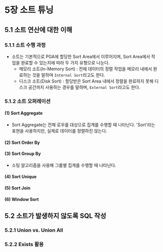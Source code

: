 # 5장 소트 튜닝

## 5.1 소트 연산에 대한 이해

### 5.1.1 소트 수행 과정
- 소트는 기본적으로 PGA에 할당한 Sort Area에서 이루어지며, Sort Area에서 작업을 완료할 수 있는지에 따라 두 가지 유형으로 나눈다.
    - 메모리 소트(In-Memory Sort) : 전체 데이터의 정렬 작업을 메모리 내에서 완료하는 것을 말하며 `Internal Sort`라고도 한다.
    - 디스크 소트(Disk Sort) : 할당받은 Sort Area 내에서 정렬을 완료하지 못해 디스크 공간까지 사용하는 경우를 말하며, `External Sort`라고도 한다.

### 5.1.2 소트 오퍼레이션

#### (1) Sort Aggregate
- Sort Aggregate는 전체 로우를 대상으로 집계를 수행할 때 나타난다. 'Sort'라는 표현을 사용하지만, 실제로 데이터를 정렬하진 않는다.

#### (2) Sort Order By

#### (3) Sort Group By
- 소팅 알고리즘을 사용해 그룹별 집계를 수행할 때 나타난다.

#### (4) Sort Unique

#### (5) Sort Join

#### (6) Window Sort

## 5.2 소트가 발생하지 않도록 SQL 작성

### 5.2.1 Union vs. Union All

### 5.2.2 Exists 활용